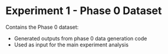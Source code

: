 # Experiment 1 - Phase 0 Dataset

Contains the Phase 0 dataset:
- Generated outputs from phase 0 data generation code
- Used as input for the main experiment analysis
